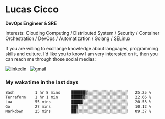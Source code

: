 # Lucas Cicco

**DevOps Engineer & SRE**

Interests: Clouding Computing / Distributed System / Security / Container Orchestration / DevOps / Automatization / Golang / SELinux

If you are willing to exchange knowledge about languages, programming skills and culture. I'd like you to know I am very interested on it, then you can reach me through those social medias:

<div style="display: flex; align-items: center; gap: 10px;">
  <a href="https://www.linkedin.com/in/lucas-vitor-de-cicco" target="_blank">
    <img
      src="https://img.shields.io/badge/-LinkedIn-%230077B5?style=for-the-badge&logo=linkedin&logoColor=white"
      alt="linkedin"
      target="_blank" 
    />
  </a>
  <a href="mailto:lucasvitorx1@gmail.com">
      <img
        src="https://img.shields.io/badge/-Gmail-%23333?style=for-the-badge&logo=gmail&logoColor=white"
        alt="gmail"
        target="_blank"
      />
  </a>
</div>

### My wakatime in the last days

<!--START_SECTION:waka-->

```txt
Bash         1 hr 8 mins     ██████▒░░░░░░░░░░░░░░░░░░   25.25 %
Terraform    1 hr 1 min      █████▓░░░░░░░░░░░░░░░░░░░   22.66 %
Lua          55 mins         █████░░░░░░░░░░░░░░░░░░░░   20.53 %
Go           27 mins         ██▓░░░░░░░░░░░░░░░░░░░░░░   10.12 %
Markdown     25 mins         ██▒░░░░░░░░░░░░░░░░░░░░░░   09.37 %
```

<!--END_SECTION:waka-->
